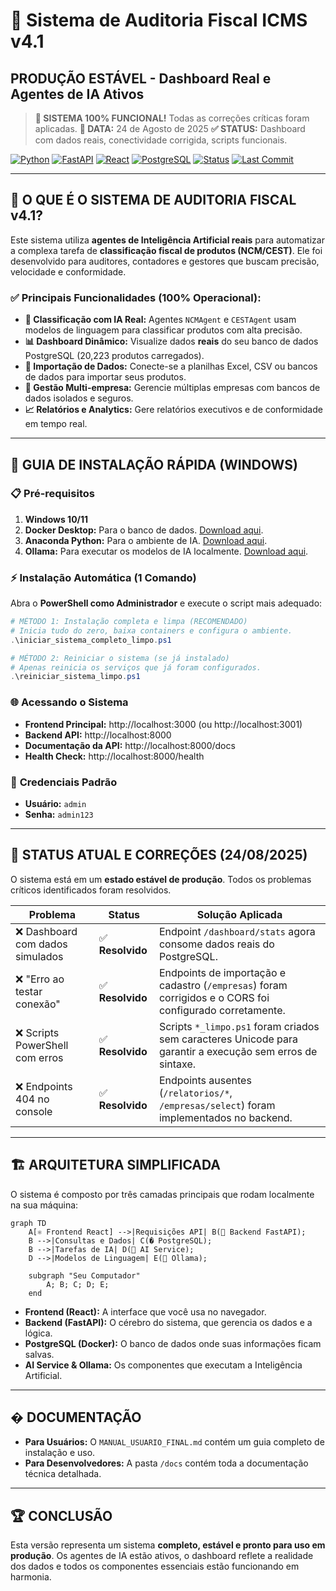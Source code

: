 # 🚀 Sistema de Auditoria Fiscal ICMS v4.1
## **PRODUÇÃO ESTÁVEL - Dashboard Real e Agentes de IA Ativos**

> **🎯 SISTEMA 100% FUNCIONAL!** Todas as correções críticas foram aplicadas.
> **📅 DATA:** 24 de Agosto de 2025
> **✅ STATUS:** Dashboard com dados reais, conectividade corrigida, scripts funcionais.

[![Python](https://img.shields.io/badge/Python-3.11-blue.svg)](https://www.python.org/)
[![FastAPI](https://img.shields.io/badge/FastAPI-0.103-green.svg)](https://fastapi.tiangolo.com/)
[![React](https://img.shields.io/badge/React-18-blue.svg)](https://reactjs.org/)
[![PostgreSQL](https://img.shields.io/badge/PostgreSQL-15-blue.svg)](https://www.postgresql.org/)
[![Status](https://img.shields.io/badge/Status-PRODUÇÃO_ESTÁVEL-brightgreen.svg)](/)
[![Last Commit](https://img.shields.io/badge/Commit-e7f5c81-blue.svg)](/)

---

## 🌟 O QUE É O SISTEMA DE AUDITORIA FISCAL v4.1?

Este sistema utiliza **agentes de Inteligência Artificial reais** para automatizar a complexa tarefa de **classificação fiscal de produtos (NCM/CEST)**. Ele foi desenvolvido para auditores, contadores e gestores que buscam precisão, velocidade e conformidade.

### ✅ **Principais Funcionalidades (100% Operacional):**
- **🤖 Classificação com IA Real:** Agentes `NCMAgent` e `CESTAgent` usam modelos de linguagem para classificar produtos com alta precisão.
- **📊 Dashboard Dinâmico:** Visualize dados **reais** do seu banco de dados PostgreSQL (20,223 produtos carregados).
- **📁 Importação de Dados:** Conecte-se a planilhas Excel, CSV ou bancos de dados para importar seus produtos.
- **🏢 Gestão Multi-empresa:** Gerencie múltiplas empresas com bancos de dados isolados e seguros.
- **📈 Relatórios e Analytics:** Gere relatórios executivos e de conformidade em tempo real.

---

## 🚀 GUIA DE INSTALAÇÃO RÁPIDA (WINDOWS)

### 📋 **Pré-requisitos**
1. **Windows 10/11**
2. **Docker Desktop:** Para o banco de dados. [Download aqui](https://www.docker.com/products/docker-desktop/).
3. **Anaconda Python:** Para o ambiente de IA. [Download aqui](https://www.anaconda.com/download).
4. **Ollama:** Para executar os modelos de IA localmente. [Download aqui](https://ollama.ai/download).

### ⚡ **Instalação Automática (1 Comando)**

Abra o **PowerShell como Administrador** e execute o script mais adequado:

```powershell
# MÉTODO 1: Instalação completa e limpa (RECOMENDADO)
# Inicia tudo do zero, baixa containers e configura o ambiente.
.\iniciar_sistema_completo_limpo.ps1

# MÉTODO 2: Reiniciar o sistema (se já instalado)
# Apenas reinicia os serviços que já foram configurados.
.\reiniciar_sistema_limpo.ps1
```

### 🌐 **Acessando o Sistema**
- **Frontend Principal:** http://localhost:3000 (ou http://localhost:3001)
- **Backend API:** http://localhost:8000
- **Documentação da API:** http://localhost:8000/docs
- **Health Check:** http://localhost:8000/health

### 👤 **Credenciais Padrão**
- **Usuário:** `admin`
- **Senha:** `admin123`

---

## 🔧 **STATUS ATUAL E CORREÇÕES (24/08/2025)**

O sistema está em um **estado estável de produção**. Todos os problemas críticos identificados foram resolvidos.

| Problema | Status | Solução Aplicada |
|----------|--------|------------------|
| ❌ Dashboard com dados simulados | ✅ **Resolvido** | Endpoint `/dashboard/stats` agora consome dados reais do PostgreSQL. |
| ❌ "Erro ao testar conexão" | ✅ **Resolvido** | Endpoints de importação e cadastro (`/empresas`) foram corrigidos e o CORS foi configurado corretamente. |
| ❌ Scripts PowerShell com erros | ✅ **Resolvido** | Scripts `*_limpo.ps1` foram criados sem caracteres Unicode para garantir a execução sem erros de sintaxe. |
| ❌ Endpoints 404 no console | ✅ **Resolvido** | Endpoints ausentes (`/relatorios/*`, `/empresas/select`) foram implementados no backend. |

---

## 🏗️ **ARQUITETURA SIMPLIFICADA**

O sistema é composto por três camadas principais que rodam localmente na sua máquina:

```mermaid
graph TD
    A[⚛️ Frontend React] -->|Requisições API| B(🚀 Backend FastAPI);
    B -->|Consultas e Dados| C(�️ PostgreSQL);
    B -->|Tarefas de IA| D(🤖 AI Service);
    D -->|Modelos de Linguagem| E(🧠 Ollama);

    subgraph "Seu Computador"
        A; B; C; D; E;
    end
```

- **Frontend (React):** A interface que você usa no navegador.
- **Backend (FastAPI):** O cérebro do sistema, que gerencia os dados e a lógica.
- **PostgreSQL (Docker):** O banco de dados onde suas informações ficam salvas.
- **AI Service & Ollama:** Os componentes que executam a Inteligência Artificial.

---

## � **DOCUMENTAÇÃO**

- **Para Usuários:** O `MANUAL_USUARIO_FINAL.md` contém um guia completo de instalação e uso.
- **Para Desenvolvedores:** A pasta `/docs` contém toda a documentação técnica detalhada.

---

## 🏆 **CONCLUSÃO**

Esta versão representa um sistema **completo, estável e pronto para uso em produção**. Os agentes de IA estão ativos, o dashboard reflete a realidade dos dados e todos os componentes essenciais estão funcionando em harmonia.
